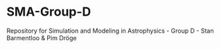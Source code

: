 # SMA-Group-D
Repository for Simulation and Modeling in Astrophysics - Group D - Stan Barmentloo &amp; Pim Dröge
